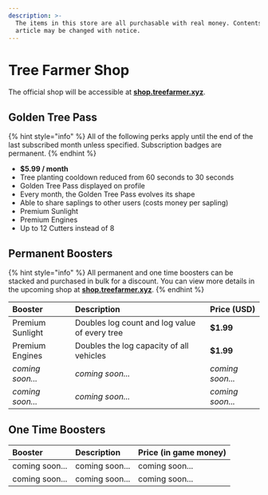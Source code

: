 ```yaml
---
description: >-
  The items in this store are all purchasable with real money. Contents of this
  article may be changed with notice.
---
```


# Tree Farmer Shop

The official shop will be accessible at [**shop.treefarmer.xyz**](https://shop.treefarmer.xyz).

## Golden Tree Pass

{% hint style="info" %}
All of the following perks apply until the end of the last subscribed month unless specified. Subscription badges are permanent.
{% endhint %}

* **$5.99 / month**
* Tree planting cooldown reduced from 60 seconds to 30 seconds
* Golden Tree Pass displayed on profile
* Every month, the Golden Tree Pass evolves its shape
* Able to share saplings to other users \(costs money per sapling\)
* Premium Sunlight
* Premium Engines
* Up to 12 Cutters instead of 8

## Permanent Boosters

{% hint style="info" %}
All permanent and one time boosters can be stacked and purchased in bulk for a discount. You can view more details in the upcoming shop at [**shop.treefarmer.xyz**](https://shop.treefarmer.xyz).
{% endhint %}

| Booster | Description | Price \(USD\) |
| :--- | :--- | :--- |
| Premium Sunlight | Doubles log count and log value of every tree | **$1.99** |
| Premium Engines | Doubles the log capacity of all vehicles | **$1.99** |
| _coming soon..._ | _coming soon..._ | _coming soon..._ |
| _coming soon..._ | _coming soon..._ | _coming soon..._ |

## One Time Boosters

| Booster | Description | Price \(in game money\) |
| :--- | :--- | :--- |
| coming soon... | coming soon... | coming soon... |
| coming soon... | coming soon... | coming soon... |



